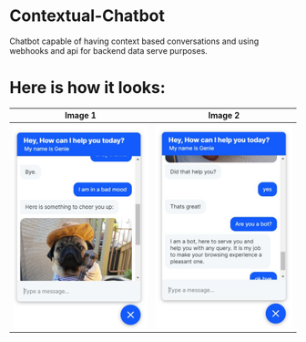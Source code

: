 # Contextual-Chatbot
Chatbot capable of having context based conversations and using webhooks and api for backend data serve purposes.
# Here is how it looks:
Image 1             |  Image 2
:-------------------------:|:-------------------------:
![alt text](https://raw.githubusercontent.com/ArnavBalyan/Contextual-Chatbot/master/visual/chtbt2.JPG)  |  ![alt text](https://raw.githubusercontent.com/ArnavBalyan/Contextual-Chatbot/master/visual/chtbt3.JPG)
